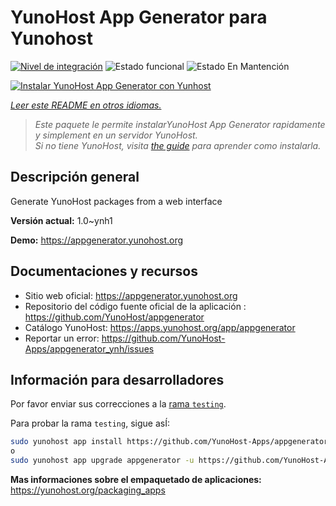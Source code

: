 <!--
Este archivo README esta generado automaticamente<https://github.com/YunoHost/apps/tree/master/tools/readme_generator>
No se debe editar a mano.
-->

# YunoHost App Generator para Yunohost

[![Nivel de integración](https://dash.yunohost.org/integration/appgenerator.svg)](https://ci-apps.yunohost.org/ci/apps/appgenerator/) ![Estado funcional](https://ci-apps.yunohost.org/ci/badges/appgenerator.status.svg) ![Estado En Mantención](https://ci-apps.yunohost.org/ci/badges/appgenerator.maintain.svg)

[![Instalar YunoHost App Generator con Yunhost](https://install-app.yunohost.org/install-with-yunohost.svg)](https://install-app.yunohost.org/?app=appgenerator)

*[Leer este README en otros idiomas.](./ALL_README.md)*

> *Este paquete le permite instalarYunoHost App Generator rapidamente y simplement en un servidor YunoHost.*  
> *Si no tiene YunoHost, visita [the guide](https://yunohost.org/install) para aprender como instalarla.*

## Descripción general

Generate YunoHost packages from a web interface


**Versión actual:** 1.0~ynh1

**Demo:** <https://appgenerator.yunohost.org>
## Documentaciones y recursos

- Sitio web oficial: <https://appgenerator.yunohost.org>
- Repositorio del código fuente oficial de la aplicación : <https://github.com/YunoHost/appgenerator>
- Catálogo YunoHost: <https://apps.yunohost.org/app/appgenerator>
- Reportar un error: <https://github.com/YunoHost-Apps/appgenerator_ynh/issues>

## Información para desarrolladores

Por favor enviar sus correcciones a la [rama `testing`](https://github.com/YunoHost-Apps/appgenerator_ynh/tree/testing).

Para probar la rama `testing`, sigue asÍ:

```bash
sudo yunohost app install https://github.com/YunoHost-Apps/appgenerator_ynh/tree/testing --debug
o
sudo yunohost app upgrade appgenerator -u https://github.com/YunoHost-Apps/appgenerator_ynh/tree/testing --debug
```

**Mas informaciones sobre el empaquetado de aplicaciones:** <https://yunohost.org/packaging_apps>
